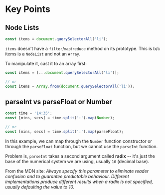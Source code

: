# Key Points

## Node Lists

```js
const items = document.querySelectorAll('li');
```

`items` doesn't have a `filter`/`map`/`reduce` method on its prototype. This is b/c items is a `NodeList` and not an `Array`.

To manipulate it, cast it to an array first:

```js
const items = [...document.querySelectorAll('li')];

// or
const items = Array.from(document.querySelectorAll('li'));
```

## parseInt vs parseFloat or Number

```js
const time = '14:35';
const [mins, secs] = time.split(':').map(Number);

// or
const [mins, secs] = time.split(':').map(parseFloat);
```

In this example, we can map through the `Number` function constructor or through the `parseFloat` function, but we cannot use the `parseInt` function.

Problem is, `parseInt` takes a second argument called **radix** -- it's just the base of the numerical system we are using, usually `10` (decimal base).

From the MDN site: *Always specify this parameter to eliminate reader confusion and to guarantee predictable behaviour. Different implementations produce different results when a radix is not specified, usually defaulting the value to 10.*
